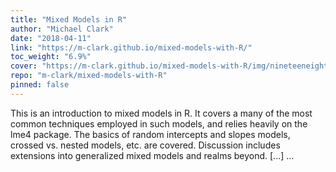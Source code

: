 ```yaml
---
title: "Mixed Models in R"
author: "Michael Clark"
date: "2018-04-11"
link: "https://m-clark.github.io/mixed-models-with-R/"
toc_weight: "6.9%"
cover: "https://m-clark.github.io/mixed-models-with-R/img/nineteeneightyR.png"
repo: "m-clark/mixed-models-with-R"
pinned: false
---
```


This is an introduction to mixed models in R. It covers a many of the most common techniques employed in such models, and relies heavily on the lme4 package. The basics of random intercepts and slopes models, crossed vs. nested models, etc. are covered. Discussion includes extensions into generalized mixed models and realms beyond. [...]  ...
